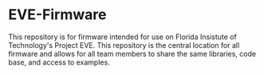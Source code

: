 # EVE-Firmware
This repository is for firmware intended for use on Florida Insistute of Technology's Project EVE. This repository is the central location for all firmware and allows for all team members to share the same libraries, code base, and access to examples.
